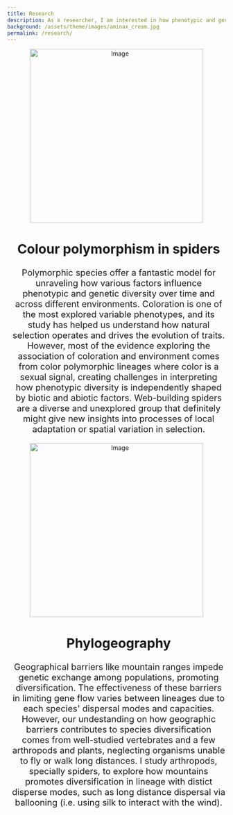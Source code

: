 ```yaml
---
title: Research
description: As a researcher, I am interested in how phenotypic and genetic diversity change at large geographical scales and the factors influencing the presence of multiple phenotypes within a single population. To answer my research questions, I study spiders, especially species with multiple colors.
background: /assets/theme/images/aminax_cream.jpg
permalink: /research/
---
```


<html lang="en">
<head>
<meta charset="UTF-8">
<meta name="viewport" content="width=device-width, initial-scale=1.0">
<title>First</title>
<style>
  .container {
    display: flex;
    flex-direction: column;
    align-items: center; /* Center align horizontally */
    text-align: center; /* Center align text */
  }
  .image {
    flex: 1;
  }
  .image img {
    width: 950px; /* Adjust width as needed */
    height: auto; /* Maintain aspect ratio */
  }
  .description {
    flex: 1;
    padding-left: 10px; /* Adjust as needed */
  }
  .description h2 {
    font-size: 30px;
    font-weight: bold; /* Adjust heading size as needed */
  }
  .description p {
    font-size: 20px; /* Adjust paragraph size as needed */
}

</style>

<body>

<div class="container">
  <div class="image">
    <img src="https://raw.githubusercontent.com/fcsalgado/fcsalgado.github.io/master/assets/theme/images/black_white.png" alt="Image">
  </div>
  <div class="description">
    <h2>Colour polymorphism in spiders</h2>
    <p> Polymorphic species offer a fantastic model for unraveling how various factors influence phenotypic and genetic diversity over time and across different environments. Coloration is one of the most explored variable phenotypes, and its study has helped us understand how natural selection operates and drives the evolution of traits. However, most of the evidence exploring the association of coloration and environment comes from color polymorphic lineages where color is a sexual signal, creating challenges in interpreting how phenotypic diversity is independently shaped by biotic and abiotic factors. Web-building spiders are a diverse and unexplored group that definitely might give new insights into processes of local adaptation or spatial variation in selection.</p>
  </div>
</div>
</body>

<title>first</title>
<style>
  .container {
    display: flex;
    flex-direction: column;
    align-items: center; /* Center align horizontally */
    text-align: center; /* Center align text */
  }
  .image {
    flex: 1;
  }
  .image img {
    width: 400px; /* Adjust width as needed */
    height: auto; /* Maintain aspect ratio */
  }
  .description {
    flex: 1;
    padding-left: 10px; /* Adjust as needed */
  }
  .description h2 {
    font-size: 30px;
    font-weight: bold; /* Adjust heading size as needed */
  }
  .description p {
    font-size: 20px; /* Adjust paragraph size as needed */
}

</style>

<body>

<div class="container">
  <div class="image">
    <img src="https://raw.githubusercontent.com/fcsalgado/fcsalgado.github.io/master/assets/theme/images/ballon.png" alt="Image">
  </div>
  <div class="description">
    <h2>Phylogeography</h2>
    <p> Geographical barriers like mountain ranges impede genetic exchange among populations, promoting diversification. The effectiveness of these barriers in limiting gene flow varies between lineages due to each species' dispersal modes and capacities. However, our undestanding on how geographic barriers contributes to species diversification comes from well-studied vertebrates and a few arthropods and plants, neglecting organisms unable to fly or walk long distances. I study arthropods, specially spiders, to explore how mountains promotes diversification in lineage with distict disperse modes, such as long distance dispersal via ballooning (i.e. using silk to interact with the wind).</p>
  </div>
</div>
</body>
